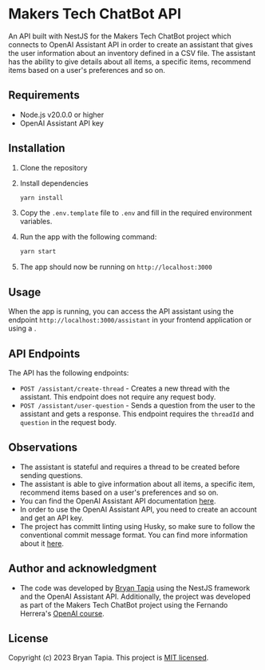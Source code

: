 # Makers Tech ChatBot API

An API built with NestJS for the Makers Tech ChatBot project which connects to OpenAI Assistant API in order to create an assistant that gives the user information about an inventory defined in a CSV file. The assistant has the ability to give details about all items, a specific items, recommend items based on a user's preferences and so on.

## Requirements

- Node.js v20.0.0 or higher
- OpenAI Assistant API key

## Installation

1. Clone the repository
2. Install dependencies

    ```bash
    yarn install
    ```

3. Copy the `.env.template` file to `.env` and fill in the required environment variables.
4. Run the app with the following command:

    ```bash
    yarn start
    ```

5. The app should now be running on `http://localhost:3000`

## Usage

When the app is running, you can access the API assistant using the endpoint `http://localhost:3000/assistant` in your frontend application or using a .

## API Endpoints

The API has the following endpoints:

- `POST /assistant/create-thread` - Creates a new thread with the assistant. This endpoint does not require any request body.
- `POST /assistant/user-question` - Sends a question from the user to the assistant and gets a response. This endpoint requires the `threadId` and `question` in the request body.

## Observations

- The assistant is stateful and requires a thread to be created before sending questions.
- The assistant is able to give information about all items, a specific item, recommend items based on a user's preferences and so on.
- You can find the OpenAI Assistant API documentation [here](https://platform.openai.com/docs/overview).
- In order to use the OpenAI Assistant API, you need to create an account and get an API key.
- The project has committ linting using Husky, so make sure to follow the conventional commit message format. You can find more information about it [here](https://www.conventionalcommits.org/en/v1.0.0/).

## Author and acknowledgment

- The code was developed by [Bryan Tapia](https://github.com/Brynta2001) using the NestJS framework and the OpenAI Assistant API. Additionally, the project was developed as part of the Makers Tech ChatBot project using the Fernando Herrera's [OpenAI course](https://cursos.devtalles.com/courses/openai).

## License

Copyright (c) 2023 Bryan Tapia. This project is [MIT licensed](LICENSE).
